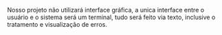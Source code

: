 Nosso projeto não utilizará interface gráfica, a unica interface entre o usuário e o sistema será um terminal, tudo será feito via texto, inclusive o tratamento  e visualização de erros.